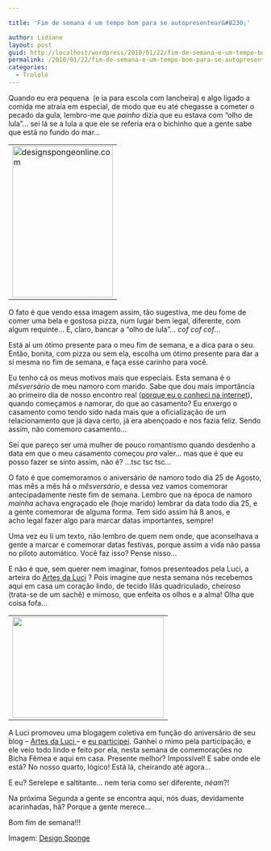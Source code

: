 ```yaml
---

title: 'Fim de semana é um tempo bom para se autopresentear&#8230;'

author: Lidiane
layout: post
guid: http://localhost/wordpress/2010/01/22/fim-de-semana-e-um-tempo-bom-para-se-autopresentear/
permalink: /2010/01/22/fim-de-semana-e-um-tempo-bom-para-se-autopresentear/
categories:
  - Trololó
---
```

Quando eu era pequena  (e ia para escola com lancheira) e algo ligado a comida me atraía em especial, de modo que eu até chegasse a cometer o pecado da gula, lembro-me que _painho_ dizia que eu estava com “olho de lula”… sei lá se a lula a que ele se referia era o bichinho que a gente sabe que está no fundo do mar…<!--more-->

<table align="center">
  <tr>
    <td>
      <img class="aligncenter size-medium wp-image-3983" title="designspongeonline.com" src="http://www.trololodemulher.com.br/blog/wp-content/uploads/2009/12/designspongeonline.com_-199x300.jpg" alt="designspongeonline.com" width="199" height="300" />
    </td>
  </tr>
</table>

O fato é que vendo essa imagem assim, tão sugestiva, me deu fome de comer uma bela e gostosa pizza, num lugar bem legal, diferente, com algum requinte&#8230; E, claro, bancar a “olho de lula”… _cof cof cof_…

Está aí um ótimo presente para o meu fim de semana, e a dica para o seu. Então, bonita, com pizza ou sem ela, escolha um ótimo presente para dar a si mesma no fim de semana, e faça esse carinho para você.

Eu tenho cá os meus motivos mais que especiais. Esta semana é o _mêsversário_ de meu namoro com marido. Sabe que dou mais importância ao primeiro dia de nosso encontro real (<a href="http://www.trololodemulher.com.br/2009/08/27/do-que-a-boa-conversa-pode-fazer-por-um-casal/" target="_self">porque eu o conheci na internet</a>), quando começamos a namorar, do que ao casamento? Eu enxergo o casamento como tendo sido nada mais que a oficialização de um relacionamento que já dava certo, já era abençoado e nos fazia feliz. Sendo assim, não comemoro casamento&#8230;

Sei que pareço ser uma mulher de pouco romantismo quando desdenho a data em que o meu casamento começou _pra_ valer&#8230; mas que é que eu posso fazer se sinto assim, não é? &#8230;tsc tsc tsc&#8230;

O fato é que comemoramos o aniversário de namoro todo dia 25 de Agosto, mas mês a mês há o _mêsversário_, e dessa vez vamos comemorar antecipadamente neste fim de semana. Lembro que na época de namoro _mainha_ achava engraçado ele (hoje marido) lembrar da data todo dia 25, e a gente comemorar de alguma forma. Tem sido assim há 8 anos, e acho legal fazer algo para marcar datas importantes, sempre!

Uma vez eu li um texto, não lembro de quem nem onde, que aconselhava a gente a marcar e comemorar datas festivas, porque assim a vida não passa no piloto automático. Você faz isso? Pense nisso&#8230;

E não é que, sem querer nem imaginar, fomos presenteados pela Luci, a arteira do [Artes da Luci](http://artesdaluci.blogspot.com/) ? Pois imagine que nesta semana nós recebemos aqui em casa um coração lindo, de tecido lilás quadriculado, cheiroso (trata-se de um sachê) e mimoso, que enfeita os olhos e a alma! Olha que coisa fofa&#8230;

<table align="center">
  <tr>
    <td>
      <a href="http://www.trololodemulher.com.br/blog/wp-content/uploads/2010/01/DSC02106.jpg"><img class="aligncenter size-medium wp-image-4169" title="DSC02106" src="http://www.trololodemulher.com.br/blog/wp-content/uploads/2010/01/DSC02106-300x200.jpg" alt="" width="300" height="200" /></a>
    </td>
  </tr>
</table>

A Luci promoveu uma blogagem coletiva em função do aniversário de seu blog &#8211; [Artes da Luci ](http://artesdaluci.blogspot.com/) &#8211; e <a href="http://www.trololodemulher.com.br/2009/12/11/do-talento-que-eu-tenho-na-minha-arte-qual-o-seu/" target="_self">eu participei</a>. Ganhei o mimo pela participação, e ele veio todo lindo e feito por ela, nesta semana de comemorações no Bicha Fêmea e aqui em casa. Presente melhor? Impossível! E sabe onde ele está? No nosso quarto, lógico! Está lá, cheirando até agora&#8230;

E eu? Serelepe e saltitante&#8230; nem teria como ser diferente, _néam_?!

Na próxima Segunda a gente se encontra aqui, nós duas, devidamente acarinhadas, hã? Porque a gente merece&#8230;

Bom fim de semana!!!

Imagem: [Design Sponge](http://www.designspongeonline.com/) 